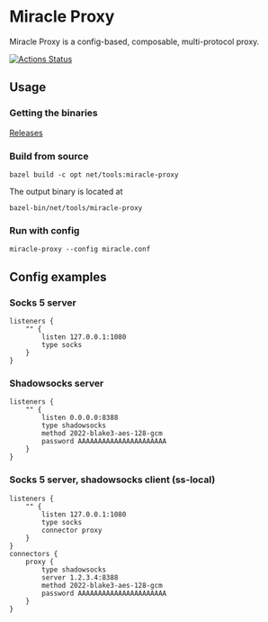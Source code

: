 # Miracle Proxy

Miracle Proxy is a config-based, composable, multi-protocol proxy.

[![Actions Status](https://github.com/iceboy233/proxy/actions/workflows/test.yml/badge.svg?branch=main)](https://github.com/iceboy233/proxy/actions/workflows/test.yml)

## Usage

### Getting the binaries

[Releases](https://github.com/iceboy233/proxy/releases)

### Build from source

```
bazel build -c opt net/tools:miracle-proxy
```

The output binary is located at

```
bazel-bin/net/tools/miracle-proxy
```

### Run with config

```
miracle-proxy --config miracle.conf
```

## Config examples

### Socks 5 server

```
listeners {
    "" {
        listen 127.0.0.1:1080
        type socks
    }
}
```

### Shadowsocks server

```
listeners {
    "" {
        listen 0.0.0.0:8388
        type shadowsocks
        method 2022-blake3-aes-128-gcm
        password AAAAAAAAAAAAAAAAAAAAAA
    }
}
```

### Socks 5 server, shadowsocks client (ss-local)

```
listeners {
    "" {
        listen 127.0.0.1:1080
        type socks
        connector proxy
    }
}
connectors {
    proxy {
        type shadowsocks
        server 1.2.3.4:8388
        method 2022-blake3-aes-128-gcm
        password AAAAAAAAAAAAAAAAAAAAAA
    }
}
```
